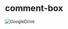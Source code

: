 # comment-box
<img src="https://drive.google.com/uc?id=1gxeULlfzuEIuSfBSZFtMpViy2fs2wt-d" alt="GoogleDrive" />
